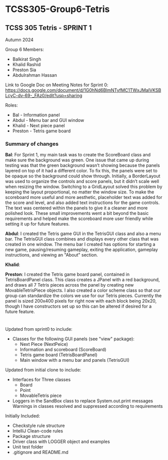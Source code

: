 # TCSS305-Group6-Tetris

## TCSS 305 Tetris - SPRINT 1

Autumn 2024

Group 6 Members:
-  Balkirat Singh
-  Khalid Rashid
-  Preston Sia
-  Abdulrahman Hassan

Link to Google Doc on Meeting Notes for Sprint 0:
https://docs.google.com/document/d/1G0hNd6BlmNTyfMC1TWxJMaIVKSBLcyC-dv-69-_FAz0/edit?usp=sharing

Roles:

 - Bal - Information panel
 - Abdul - Menu bar and GUI window
 - Khalid - Next piece panel
 - Preston - Tetris game board

### Summary of changes
**Bal**:
For Sprint 1, my main task was to create the ScoreBoard class and make sure
the background was green. One issue that came up during testing was that the
green background wasn’t showing because the panels layered on top of it had a
different color. To fix this, the panels were set to be opaque so the background
could show through. Initially, a BorderLayout was used to organize the controls 
and score panels, but it didn’t scale well when resizing the window. Switching to
a GridLayout solved this problem by keeping the layout proportional, no matter the
window size. To make the scoreboard more useful and more aesthetic, placeholder text
was added for the score and level, and also added text instructions for the game 
controls. The text was centered within the panels to give it a cleaner and more polished
look. These small improvements went a bit beyond the basic requirements and helped make
the scoreboard more user friendly while setting it up for future features.

**Abdul**:
I created the Tetris game GUI in the TetrisGUI class and also a menu bar.
The TetrisGUI class combines and displays every other class that was created in
one window. The menu bar I created has options for starting a new game,
pausing/resuming gameplay, exiting the application, gameplay instructions, and
viewing an "About" section. 

**Khalid**:


**Preston**: 
I created the Tetris game board panel, contained in TetrisBoardPanel class.
This class creates a JPanel with a red background, and draws all 7 Tetris
pieces across the panel by creating new MovableTetrisPiece objects.
I also created a color scheme class so that our group can standardize the
colors we use for our Tetris pieces. Currently the panel is sized
200x400 pixels for right now with each block being 20x20, though I have
constructors set up so this can be altered if desired for a future feature.


#
#



Updated from sprint0 to include:

- Classes for the following GUI panels (see "view" package):
  * Next Piece (NextPeice)
  * Information and scoreboard (ScoreBoard)
  * Tetris game board (TetrisBoardPanel)
  * Main window with a menu bar and panels (TetrisGUI)

Updated from initial clone to include:

 - Interfaces for Three classes
   * Board
   * Point
   * MovableTetris piece
 - Loggers in the SandBox class to replace System.out.print messages
   Warnings in classes resolved and suppressed according to requirements


Initially Included:

- Checkstyle rule structure
- IntelliJ Clean-code rules
- Package structure
- Driver class with LOGGER object and examples
- Unit test folder
- .gitignore and README.md
